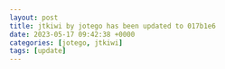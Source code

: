 ```yaml
---
layout: post
title: jtkiwi by jotego has been updated to 017b1e6
date: 2023-05-17 09:42:38 +0000
categories: [jotego, jtkiwi]
tags: [update]
---
```


